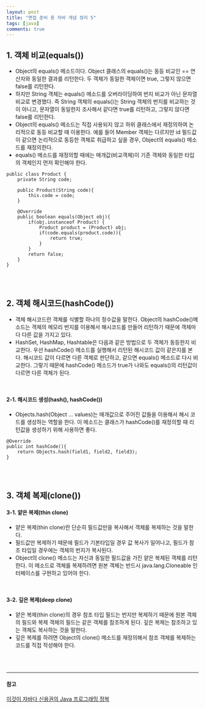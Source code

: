 ```yaml
---
layout: post
title: "면접 준비 용 자바 개념 정리 5"
tags: [java]
comments: true
---
```


## 1. 객체 비교(equals())
- Object의 equals() 메소드이다. Object 클래스의 equals()는 동등 비교인 == 연산자와 동일한 결과를 리턴한다. 두 객체가 동일한 객체이면 true, 그렇지 않으면 false를 리턴한다.
- 하지만 String 객체는 equals() 메소드를 오버라이딩하여 번지 비교가 아닌 문자열 비교로 변경했다. 즉 String 객체의 equals()는 String 객체의 번지를 비교하는 것이 아니고, 문자열이 동일한지 조사해서 같다면 true를 리턴하고, 그렇지 않다면 false를 리턴한다.
- Object의 equals() 메소드는 직접 사용되지 않고 하위 클래스에서 재정의하여 논리적으로 동등 비교할 때 이용한다. 예를 들어 Member 객체는 다르지만 id 필드값이 같으면 논리적으로 동등한 객체로 취급하고 싶을 경우, Object의 equals() 메소드를 재정의한다.
- equals() 메소드를 재정의할 때에는 매개값(비교객체)이 기존 객체와 동일한 타입의 객체인지 먼저 확인해야 한다.  


```
public class Product {
    private String code;

    public Product(String code){
        this.code = code;
    }

    @Override
    public boolean equals(Object obj){
        if(obj.instanceof Product) {
            Product product = (Product) obj;
            if(code.equals(product.code)){
                return true;
            }
        }
        return false;
    }
}
```

<br><br>

## 2. 객체 해시코드(hashCode())
- 객체 해시코드란 객체를 식별할 하나의 정수값을 말한다. Object의 hashCode()메소드는 객체의 메모리 번지를 이용해서 해시코드를 만들어 리턴하기 때문에 객체마다 다른 값을 가지고 있다. 
- HashSet, HashMap, Hashtable은 다음과 같은 방법으로 두 객체가 동등한지 비교한다. 우선 hashCode() 메소드를 실행해서 리턴된 해시코드 값이 같은지를 본다. 해시코드 값이 다르면 다른 객체로 판단하고, 같으면 equals() 메소드로 다시 비교한다. 그렇기 때문에 hashCode() 메소드가 true가 나와도 equals()의 리턴값이 다르면 다른 객체가 된다.  
<br>

#### 2-1. 해시코드 생성(hash(), hashCode())
- Objects.hash(Object ... values)는 매개값으로 주어진 값들을 이용해서 해시 코드를 생성하는 역할을 한다. 이 메소드는 클래스가 hashCode()를 재정의할 때 리턴값을 생성하기 위해 사용하면 좋다.  

```
@Override
public int hashCode(){
    return Objects.hash(field1, field2, field3);
}
```

<br><br>


## 3. 객체 복제(clone())
#### 3-1. 얕은 복제(thin clone)
- 얕은 복제(thin clone)란 단순히 필드값만을 복사해서 객체를 복제하는 것을 말한다.
- 필드값만 복제하기 때문에 필드가 기본타입일 경우 값 복사가 일어나고, 필드가 참조 타입일 경우에는 객체의 번지가 복사된다.
- Object의 clone() 메소드는 자신과 동일한 필드값을 가진 얕은 복제된 객체를 리턴한다. 이 메소드로 객체를 복제하려면 원본 객체는 반드시 java.lang.Cloneable 인터페이스를 구현하고 있어야 한다.

<br>

#### 3-2. 깊은 복제(deep clone)
- 얕은 복제(thin clone)의 경우 참조 타입 필드는 번지만 복제하기 때문에 원본 객체의 필드와 복제 객체의 필드는 같은 객체를 참조하게 된다. 깊은 복제는 참조하고 있는 객체도 복사하는 것을 말한다.
- 깊은 복제를 하려면 Object의 clone() 메소드를 재정의해서 참조 객체를 복제하는 코드를 직접 작성해야 한다.

<br><br>


---
#### 참고
[이것이 자바다 신용권의 Java 프로그래밍 정복]() <br>